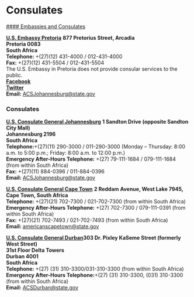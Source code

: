# Consulates

[#### Embassies and Consulates](javascript:void(0); "Embassies and Consulates")

[**U.S. Embassy Pretoria**](https://za.usembassy.gov/u-s-embassy-pretoria/) **877 Pretorius Street, Arcadia**  
**Pretoria 0083**  
**South Africa**  
**Telephone:** +(27)(12) 431-4000 / 012-431-4000  
**Fax:** +(27)(12) 431-5504 / 012-431-5504  
The U.S. Embassy in Pretoria does not provide consular services to the public.  
**[Facebook](https://www.facebook.com/USEmbassySA)**  
**[Twitter](https://twitter.com/USEmbassySA)**  
**Email:** [ACSJohannesburg@state.gov](mailto:ACSJohannesburg@state.gov)

### Consulates

[**U.S. Consulate General Johannesburg**](https://za.usembassy.gov/johannesburg-u-s-consulate/) **1 Sandton Drive (opposite Sandton City Mall)**  
**Johannesburg 2196**  
**South Africa**  
**Telephone:**+(27)(11) 290-3000 / 011-290-3000 (Monday – Thursday: 8:00 a.m. to 5:00 p.m.; Friday: 8:00 a.m. to 12:00 p.m.)  
**Emergency After-Hours Telephone:** +(27) 79-111-1684 / 079-111-1684 (from within South Africa)  
**Fax:** +(27)(11) 884-0396 / 011-884-0396  
**Email:** [ACSJohannesburg@state.gov](mailto:ACSJohannesburg@state.gov)

[**U.S. Consulate General Cape Town**](https://za.usembassy.gov/cape-town-u-s-consulate/) **2 Reddam Avenue, West Lake 7945,**  
**Cape Town, South Africa**  
**Telephone:** +(27)(21) 702-7300 / 021-702-7300 (from within South Africa)  
**Emergency After-Hours Telephone:** +(27) 702-7300 / 079-111-0391 (from within South Africa)  
**Fax:** +(27)(21) 702-7493 / 021-702-7493 (from within South Africa)  
**Email:** [americanscapetown@state.gov](mailto:americanscapetown@state.gov)

[**U.S. Consulate General Durban**](https://za.usembassy.gov/durban-u-s-consulate/)**303 Dr. Pixley KaSeme Street (formerly West Street)**  
**31st Floor Delta Towers**  
**Durban 4001**  
**South Africa**  
**Telephone:** +(27) (31) 310-3300/031-310-3300 (from within South Africa)  
**Emergency After-Hours Telephone:**+(27) (31) 310-3300, (031) 310-3300 (from within South Africa)  
**Email:** [ACSDurban@state.gov](mailto:ACSDurban@state.gov)